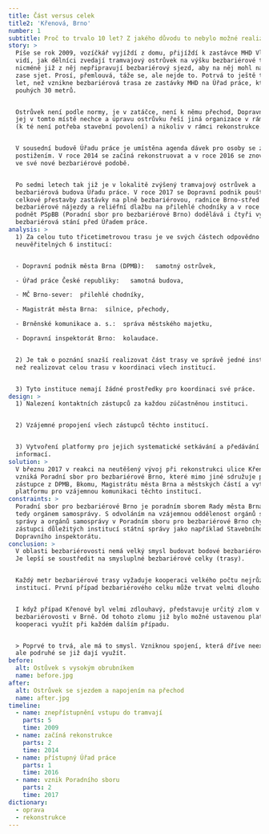 ```yaml
---
title: Část versus celek
title2: 'Křenová, Brno'
number: 1
subtitle: Proč to trvalo 10 let? Z jakého důvodu to nebylo možné realizovat rychleji?
story: >
  Píše se rok 2009, vozíčkář vyjíždí z domu, přijíždí k zastávce MHD Vlhká a
  vidí, jak dělníci zvedají tramvajový ostrůvek na výšku bezbariérové tramvaje,
  nicméně již z něj nepřipravují bezbariérový sjezd, aby na něj mohl najet a
  zase sjet. Prosí, přemlouvá, táže se, ale nejde to. Potrvá to ještě téměř 10
  let, než vznikne bezbariérová trasa ze zastávky MHD na Úřad práce, která měří
  pouhých 30 metrů.


  Ostrůvek není podle normy, je v zatáčce, není k němu přechod, Dopravní podnik
  jej v tomto místě nechce a úpravu ostrůvku řeší jiná organizace v rámci opravy
  (k té není potřeba stavební povolení) a nikoliv v rámci rekonstrukce. 


  V sousední budově Úřadu práce je umístěna agenda dávek pro osoby se zdravotním
  postižením. V roce 2014 se začíná rekonstruovat a v roce 2016 se znovu otevírá
  ve své nové bezbariérové podobě.


  Po sedmi letech tak již je v lokalitě zvýšený tramvajový ostrůvek a
  bezbariérová budova Úřadu práce. V roce 2017 se Dopravní podnik pouští do
  celkové přestavby zastávky na plně bezbariérovou, radnice Brno-střed dodělává
  bezbariérové nájezdy a reliéfní dlažbu na přilehlé chodníky a v roce 2018 na
  podnět PSpBB (Poradní sbor pro bezbariérové Brno) dodělává i čtyři vyhrazená
  bezbariérová stání před Úřadem práce.
analysis: >
  1) Za celou tuto třicetimetrovou trasu je ve svých částech odpovědno
  neuvěřitelných 6 institucí:


  - Dopravní podnik města Brna (DPMB):   samotný ostrůvek, 

  - Úřad práce České republiky:   samotná budova, 

  - MČ Brno-sever:  přilehlé chodníky, 

  - Magistrát města Brna:  silnice, přechody,  

  - Brněnské komunikace a. s.:  správa městského majetku, 

  - Dopravní inspektorát Brno:  kolaudace.


  2) Je tak o poznání snazší realizovat část trasy ve správě jedné instituce,
  než realizovat celou trasu v koordinaci všech institucí.


  3) Tyto instituce nemají žádné prostředky pro koordinaci své práce.
design: >
  1) Nalezení kontaktních zástupců za každou zúčastněnou instituci.


  2) Vzájemné propojení všech zástupců těchto institucí.


  3) Vytvoření platformy pro jejich systematické setkávání a předávání
  informací.
solution: >
  V březnu 2017 v reakci na neutěšený vývoj při rekonstrukci ulice Křenová
  vzniká Poradní sbor pro bezbariérové Brno, které mimo jiné sdružuje právě
  zástupce z DPMB, Bkomu, Magistrátu města Brna a městských částí a vytváří tak
  platformu pro vzájemnou komunikaci těchto institucí.
constraints: >
  Poradní sbor pro bezbariérové Brno je poradním sborem Rady města Brna a tím
  tedy orgánem samosprávy. S odvoláním na vzájemnou oddělenost orgánů státní
  správy a orgánů samosprávy v Poradním sboru pro bezbariérové Brno chybí
  zástupci důležitých institucí státní správy jako například Stavebního úřadu či
  Dopravního inspektorátu.
conclusion: >
  V oblasti bezbariérovosti nemá velký smysl budovat bodové bezbariérové úpravy.
  Je lepší se soustředit na smysluplné bezbariérové celky (trasy).


  Každý metr bezbariérové trasy vyžaduje kooperaci velkého počtu nejrůznějších
  institucí. První případ bezbariérového celku může trvat velmi dlouho.


  I když případ Křenové byl velmi zdlouhavý, představuje určitý zlom v řešení
  bezbariérovosti v Brně. Od tohoto zlomu již bylo možné ustavenou platformu pro
  kooperaci využít při každém dalším případu.


  > Poprvé to trvá, ale má to smysl. Vzniknou spojení, která dříve neexistovala,
  ale podruhé se již dají využít.
before:
  alt: Ostůvek s vysokým obrubníkem
  name: before.jpg
after:
  alt: Ostrůvek se sjezdem a napojením na přechod
  name: after.jpg
timeline:
  - name: znepřístupnění vstupu do tramvají
    parts: 5
    time: 2009
  - name: začíná rekonstrukce
    parts: 2
    time: 2014
  - name: přístupný Úřad práce
    parts: 1
    time: 2016
  - name: vznik Poradního sboru
    parts: 2
    time: 2017
dictionary:
  - oprava
  - rekonstrukce
---
```


